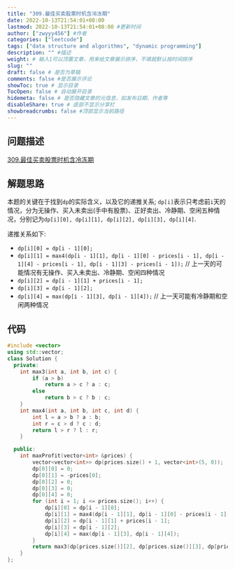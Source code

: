 ```yaml
---
title: "309.最佳买卖股票时机含冷冻期"
date: 2022-10-13T21:54:01+08:00
lastmod: 2022-10-13T21:54:01+08:00 #更新时间
author: ["zwyyy456"] #作者
categories: ["leetcode"]
tags: ["data structure and algorithms", "dynamic programming"]
description: "" #描述
weight: # 输入1可以顶置文章，用来给文章展示排序，不填就默认按时间排序
slug: ""
draft: false # 是否为草稿
comments: false #是否展示评论
showToc: true # 显示目录
TocOpen: false # 自动展开目录
hidemeta: false # 是否隐藏文章的元信息，如发布日期、作者等
disableShare: true # 底部不显示分享栏
showbreadcrumbs: false #顶部显示当前路径
---
```

## 问题描述
[309.最佳买卖股票时机含冷冻期](https://leetcode.cn/problems/best-time-to-buy-and-sell-stock-with-cooldown/)

## 解题思路
本题的关键在于找到`dp`的实际含义，以及它的递推关系;
`dp[i]`表示只考虑前`i`天的情况，分为无操作、买入未卖出(手中有股票)、正好卖出、冷静期、空闲五种情况，分别记为`dp[i][0], dp[i][1], dp[i][2], dp[i][3], dp[i][4]`.

递推关系如下:
- `dp[i][0] = dp[i - 1][0];`
- `dp[i][1] = max4(dp[i - 1][1], dp[i - 1][0] - prices[i - 1], dp[i - 1][4] - prices[i - 1], dp[i - 1][3] - prices[i - 1]);` // 上一天的可能情况有无操作、买入未卖出、冷静期、空闲四种情况
- `dp[i][2] = dp[i - 1][1] + prices[i - 1];`
- `dp[i][3] = dp[i - 1][2];`
- `dp[i][4] = max(dp[i - 1][3], dp[i - 1][4]);` // 上一天可能有冷静期和空闲两种情况

## 代码
```cpp
#include <vector>
using std::vector;
class Solution {
  private:
    int max3(int a, int b, int c) {
        if (a > b)
            return a > c ? a : c;
        else
            return b > c ? b : c;
    }
    int max4(int a, int b, int c, int d) {
        int l = a > b ? a : b;
        int r = c > d ? c : d;
        return l > r ? l : r;
    }

  public:
    int maxProfit(vector<int> &prices) {
        vector<vector<int>> dp(prices.size() + 1, vector<int>(5, 0));
        dp[0][0] = 0;
        dp[0][1] = -prices[0];
        dp[0][2] = 0;
        dp[0][3] = 0;
        dp[0][4] = 0;
        for (int i = 1; i <= prices.size(); i++) {
            dp[i][0] = dp[i - 1][0];
            dp[i][1] = max4(dp[i - 1][1], dp[i - 1][0] - prices[i - 1], dp[i - 1][4] - prices[i - 1], dp[i - 1][3] - prices[i - 1]);
            dp[i][2] = dp[i - 1][1] + prices[i - 1];
            dp[i][3] = dp[i - 1][2];
            dp[i][4] = max(dp[i - 1][3], dp[i - 1][4]);
        }
        return max3(dp[prices.size()][2], dp[prices.size()][3], dp[prices.size()][4]);
    }
};
```


